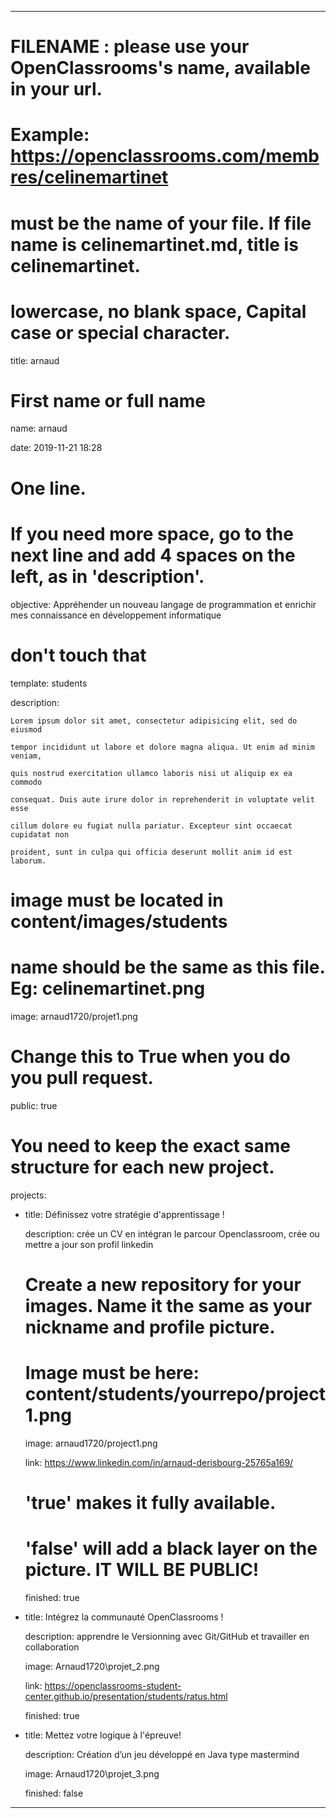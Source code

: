 ---


# FILENAME : please use your OpenClassrooms's name, available in your url.

# Example: https://openclassrooms.com/membres/celinemartinet

# must be the name of your file. If file name is celinemartinet.md, title is celinemartinet.

# lowercase, no blank space, Capital case or special character.

title: arnaud


# First name or full name

name: arnaud

date: 2019-11-21 18:28


# One line.

# If you need more space, go to the next line and add 4 spaces on the left, as in 'description'.

objective: Appréhender un nouveau langage de programmation et enrichir mes connaissance en développement informatique 


# don't touch that

template: students

description:

    Lorem ipsum dolor sit amet, consectetur adipisicing elit, sed do eiusmod

    tempor incididunt ut labore et dolore magna aliqua. Ut enim ad minim veniam,

    quis nostrud exercitation ullamco laboris nisi ut aliquip ex ea commodo

    consequat. Duis aute irure dolor in reprehenderit in voluptate velit esse

    cillum dolore eu fugiat nulla pariatur. Excepteur sint occaecat cupidatat non

    proident, sunt in culpa qui officia deserunt mollit anim id est laborum.


# image must be located in content/images/students

# name should be the same as this file. Eg: celinemartinet.png

image: arnaud1720/projet1.png


# Change this to True when you do you pull request.

public: true


# You need to keep the exact same structure for each new project.

projects:

  - title:  Définissez votre stratégie d'apprentissage !

    description: crée un CV en intégran le parcour Openclassroom, crée ou mettre a jour son profil linkedin

    # Create a new repository for your images. Name it the same as your nickname and profile picture.

    # Image must be here: content/students/yourrepo/project1.png

    image: arnaud1720/project1.png

    link: https://www.linkedin.com/in/arnaud-derisbourg-25765a169/

    # 'true' makes it fully available.

    # 'false' will add a black layer on the picture. IT WILL BE PUBLIC!

    finished: true

  - title:  Intégrez la communauté OpenClassrooms !

    description:  apprendre le Versionning avec Git/GitHub et travailler en collaboration


    image: Arnaud1720\projet_2.png

    link: https://openclassrooms-student-center.github.io/presentation/students/ratus.html

    finished: true

  - title:  Mettez votre logique à l'épreuve!

    description: Création d’un jeu développé en Java type mastermind 

    image: Arnaud1720\projet_3.png

    finished: false

---